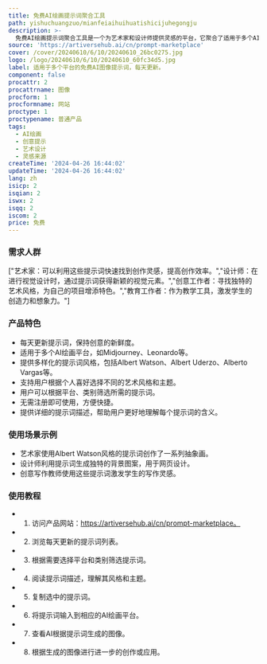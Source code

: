 ```yaml
---
title: 免费AI绘画提示词聚合工具
path: yishuchuangzuo/mianfeiaihuihuatishicijuhegongju
description: >-
  免费AI绘画提示词聚合工具是一个为艺术家和设计师提供灵感的平台，它聚合了适用于多个AI绘画平台的提示词，帮助用户快速生成创意图像。该工具每天更新，确保用户能够获得最新的创意提示，从而激发创作灵感。
source: 'https://artiversehub.ai/cn/prompt-marketplace'
cover: /cover/20240610/6/10/20240610_26bc0275.jpg
logo: /logo/20240610/6/10/20240610_60fc34d5.jpg
label: 适用于多个平台的免费AI图像提示词，每天更新。
component: false
procattr: 2
procattrname: 图像
procform: 1
procformname: 网站
proctype: 1
proctypename: 普通产品
tags:
  - AI绘画
  - 创意提示
  - 艺术设计
  - 灵感来源
createTime: '2024-04-26 16:44:02'
updateTime: '2024-04-26 16:44:02'
lang: zh
isicp: 2
isqian: 2
iswx: 2
isqq: 2
iscom: 2
price: 免费
---
```




### 需求人群
["艺术家：可以利用这些提示词快速找到创作灵感，提高创作效率。","设计师：在进行视觉设计时，通过提示词获得新颖的视觉元素。","创意工作者：寻找独特的艺术风格，为自己的项目增添特色。","教育工作者：作为教学工具，激发学生的创造力和想象力。"]

### 产品特色
* 每天更新提示词，保持创意的新鲜度。
* 适用于多个AI绘画平台，如Midjourney、Leonardo等。
* 提供多样化的提示词风格，包括Albert Watson、Albert Uderzo、Alberto Vargas等。
* 支持用户根据个人喜好选择不同的艺术风格和主题。
* 用户可以根据平台、类别筛选所需的提示词。
* 无需注册即可使用，方便快捷。
* 提供详细的提示词描述，帮助用户更好地理解每个提示词的含义。

### 使用场景示例
* 艺术家使用Albert Watson风格的提示词创作了一系列抽象画。
* 设计师利用提示词生成独特的背景图案，用于网页设计。
* 创意写作教师使用这些提示词激发学生的写作灵感。

### 使用教程
* 1. 访问产品网站：https://artiversehub.ai/cn/prompt-marketplace。
* 2. 浏览每天更新的提示词列表。
* 3. 根据需要选择平台和类别筛选提示词。
* 4. 阅读提示词描述，理解其风格和主题。
* 5. 复制选中的提示词。
* 6. 将提示词输入到相应的AI绘画平台。
* 7. 查看AI根据提示词生成的图像。
* 8. 根据生成的图像进行进一步的创作或应用。

  
